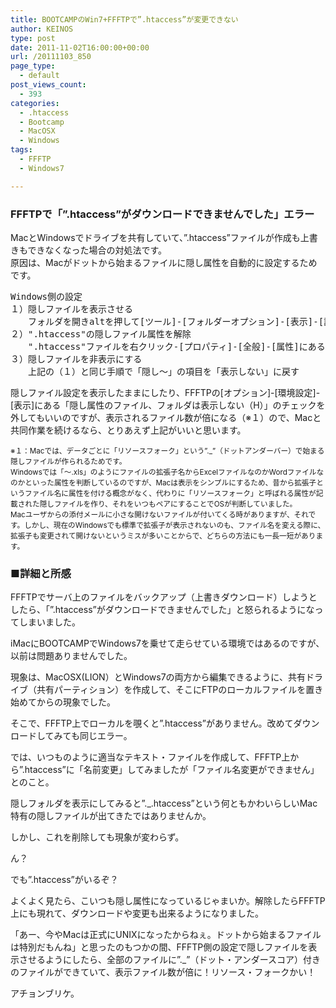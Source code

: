 ```yaml
---
title: BOOTCAMPのWin7+FFFTPで”.htaccess”が変更できない
author: KEINOS
type: post
date: 2011-11-02T16:00:00+00:00
url: /20111103_850
page_type:
  - default
post_views_count:
  - 393
categories:
  - .htaccess
  - Bootcamp
  - MacOSX
  - Windows
tags:
  - FFFTP
  - Windows7

---
```

<div class="section">
  <h3 id="outline__1">
    FFFTPで「&#8221;.htaccess&#8221;がダウンロードできませんでした」エラー
  </h3>
  
  <p>
    MacとWindowsでドライブを共有していて、&#8221;.htaccess&#8221;ファイルが作成も上書きもできなくなった場合の対処法です。<br />原因は、Macがドットから始まるファイルに隠し属性を自動的に設定するためです。
  </p>
  
  <pre>
Windows側の設定
１）隠しファイルを表示させる
　　フォルダを開きaltを押して&#91;ツール]-&#91;フォルダーオプション]-&#91;表示]-&#91;詳細設定]にある「隠しファイル、隠しフォルダー、および隠しドライブを表示する」にチェックを入れ「適用」。フォルダの隠しファイルが表示されるようになります。
２）&#34;.htaccess&#34;の隠しファイル属性を解除
　　&#34;.htaccess&#34;ファイルを右クリック-&#91;プロパティ]-&#91;全般]-&#91;属性]にある「隠しファイル」のチェックを外して「適用」します
３）隠しファイルを非表示にする
　　上記の（１）と同じ手順で「隠し～」の項目を「表示しない」に戻す
</pre>
  
  <p>
    隠しファイル設定を表示したままにしたり、FFFTPの[オプション]-[環境設定]-[表示]にある「隠し属性のファイル、フォルダは表示しない（H）」のチェックを外してもいいのですが、表示されるファイル数が倍になる（※１）ので、Macと共同作業を続けるなら、とりあえず上記がいいと思います。
  </p>
  
  <p>
    <div style="font-size:smaller;">
      ※１：Macでは、データごとに「リソースフォーク」という&#8221;._&#8221;（ドットアンダーバー）で始まる隠しファイルが作られるためです。<br />Windowsでは「～.xls」のようにファイルの拡張子名からExcelファイルなのかWordファイルなのかといった属性を判断しているのですが、Macは表示をシンプルにするため、昔から拡張子というファイル名に属性を付ける概念がなく、代わりに「リソースフォーク」と呼ばれる属性が記載された隠しファイルを作り、それをいつもペアにすることでOSが判断していました。<br />Macユーザからの添付メールに小さな開けないファイルが付いてくる時がありますが、それです。しかし、現在のWindowsでも標準で拡張子が表示されないのも、ファイル名を変える際に、拡張子も変更されて開けないというミスが多いことからで、どちらの方法にも一長一短があります。
    </div>
  </p>
  
  <h3 id="outline__2">
    ■詳細と所感
  </h3>
  
  <p>
    FFFTPでサーバ上のファイルをバックアップ（上書きダウンロード）しようとしたら、「&#8221;.htaccess&#8221;がダウンロードできませんでした」と怒られるようになってしまいました。
  </p>
  
  <p>
    iMacにBOOTCAMPでWindows7を乗せて走らせている環境ではあるのですが、以前は問題ありませんでした。
  </p>
  
  <p>
    現象は、MacOSX(LION）とWindows7の両方から編集できるように、共有ドライブ（共有パーティション）を作成して、そこにFTPのローカルファイルを置き始めてからの現象でした。
  </p>
  
  <p>
    そこで、FFFTP上でローカルを覗くと&#8221;.htaccess&#8221;がありません。改めてダウンロードしてみても同じエラー。
  </p>
  
  <p>
    では、いつものように適当なテキスト・ファイルを作成して、FFFTP上から&#8221;.htaccess&#8221;に「名前変更」してみましたが「ファイル名変更ができません」とのこと。
  </p>
  
  <p>
    隠しフォルダを表示にしてみると&#8221;._.htaccess&#8221;という何ともかわいらしいMac特有の隠しファイルが出てきたではありませんか。
  </p>
  
  <p>
    しかし、これを削除しても現象が変わらず。
  </p>
  
  <p>
    ん？
  </p>
  
  <p>
    でも&#8221;.htaccess&#8221;がいるぞ？
  </p>
  
  <p>
    よくよく見たら、こいつも隠し属性になっているじゃまいか。解除したらFFFTP上にも現れて、ダウンロードや変更も出来るようになりました。
  </p>
  
  <p>
    「あー、今やMacは正式にUNIXになったからねぇ。ドットから始まるファイルは特別だもんね」と思ったのもつかの間、FFFTP側の設定で隠しファイルを表示させるようにしたら、全部のファイルに&#8221;._&#8221;（ドット・アンダースコア）付きのファイルができていて、表示ファイル数が倍に！リソース・フォークかい！
  </p>
  
  <p>
    アチョンブリケ。
  </p>
</div>